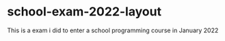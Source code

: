 # school-exam-2022-layout
This is a exam i did to enter a school programming course in January 2022
